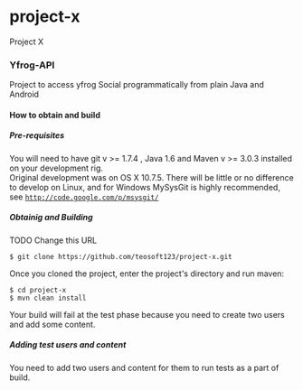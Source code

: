 project-x
=========

Project X

### Yfrog-API ###

Project to access yfrog Social programmatically from plain Java and Android

#### How to obtain and build ####

##### Pre-requisites #####

You will need to have git v >= 1.7.4 , Java 1.6 and Maven v >= 3.0.3 installed on your development rig.<br/>
Original development was on OS X 10.7.5. There will be little or no difference to develop on Linux,
and for Windows MySysGit is highly recommended, see <code>http://code.google.com/p/msysgit/</code>

##### Obtainig and Building #####

TODO Change this URL  

    $ git clone https://github.com/teosoft123/project-x.git 

Once you cloned the project, enter the project's directory and run maven:

    $ cd project-x
    $ mvn clean install

Your build will fail at the test phase because you need to create two users and add some content.

##### Adding test users and content #####

You need to add two users and content for them to run tests as a part of build.


  